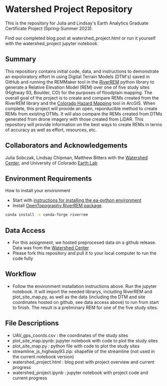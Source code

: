 # Watershed Project Repository

This is the repository for Julia and Lindsay's Earth Analytics Graduate Certificate Project (Spring-Summer 2023).

Find our completed blog post at watershed_project.html or run it yourself with the watershed_project jupyter notebook.

## Summary
This repositiory contains initial code, data, and instructions to demonstrate an expoloratory effort in using Digital Terrain Models (DTM's) saved in GitHub and running the REMMaker tool in the [RiverREM](https://github.com/OpenTopography/RiverREM) python library to generate a Relative Elevation Model (REM) over one of five study sites (Highway 93, Boulder, CO) for the purposes of floodplain mapping. The overall goal of the project is to create and compare REMs created from the RiverREM library and the [Colorado Hazard Mapping](https://coloradohazardmapping.com/) tool in ArcGIS. When complete, this project will provide an open, reporducible method to create REMs from existing DTMs. It will also compare the REMs created from DTMs generated from drone imagery with those created from LiDAR. This repository will provide information on the best ways to create REMs in terms of accuracy as well as effort, resources, etc.

## Collaborators and Acknowledgements
Julia Sobczak, Lindsay Chipman, Matthew Bitters with the [Watershed Center](https://watershed.center/), and University of Colorado [Earth Lab](https://earthlab.colorado.edu/)

## Environment Requirements
How to install your environment
  * Start with [instructions for installing the ea-python environment](https://www.earthdatascience.org/workshops/setup-earth-analytics-python/setup-python-conda-earth-analytics-environment/)
  *  Install [OpenTopography RiverREM package](https://github.com/OpenTopography/RiverREM)

  ```bash
  conda install -c conda-forge riverrem
  ```

## Data Access
  * For this assignment, we hosted preprocesed data on a github release. Data was from the [Watershed Center](https://watershed.center/)
  * Please fork this repository and pull it to your local computer to run the code fully

## Workflow
 * Follow the environment installation instructions above. Run the jupyter notebook. It will import the needed librarys, including RiverREM and plot_site_map.py, as well as the data (including the DTM and site coordinates hosted on github, see data access above) to run from start to finish. The result is a preliminary REM for one of the five study sites. 

## File Descriptions
* UAV_gps_coords.csv : the coordinates of the study sites
* plot_site_map.ipynb: jupyter notebook with code to plot the study sites
* plot_site_map.py : python file with code to plot the study sites
* streamline_js_highway93.zip: shapefile of the streamline (not used in the current notebook version)
* watershed_project.html : blog post with project overview and current progress
* watershed_project.ipynb : jupyter notebook with project code and current progress
